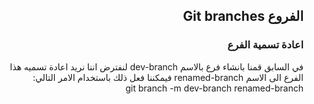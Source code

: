 ﻿
## <div dir=rtl>الفروع Git branches<div>


### <div dir=rtl>اعادة تسمية الفرع <div>
<div dir=rtl>في السابق قمنا بانشاء فرع بالاسم dev-branch لنفترض اننا نريد اعادة تسميه هذا الفرع الى الاسم renamed-branch فيمكننا فعل ذلك باستخدام الامر التالي:<div>
<div dir=rtl> git branch -m dev-branch renamed-branch  <div>
